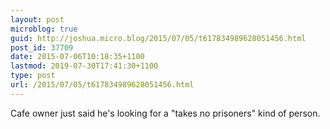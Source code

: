 ```yaml
---
layout: post
microblog: true
guid: http://joshua.micro.blog/2015/07/05/t617834989628051456.html
post_id: 37709
date: 2015-07-06T10:18:35+1100
lastmod: 2019-07-30T17:41:30+1100
type: post
url: /2015/07/05/t617834989628051456.html
---
```

Cafe owner just said he's looking for a "takes no prisoners" kind of person.

